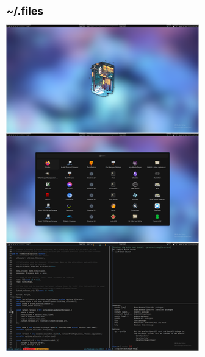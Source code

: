 # ~/.files

![empty](images/empty.png)
![launch](images/launch.png)
![programming](images/programming.png)
